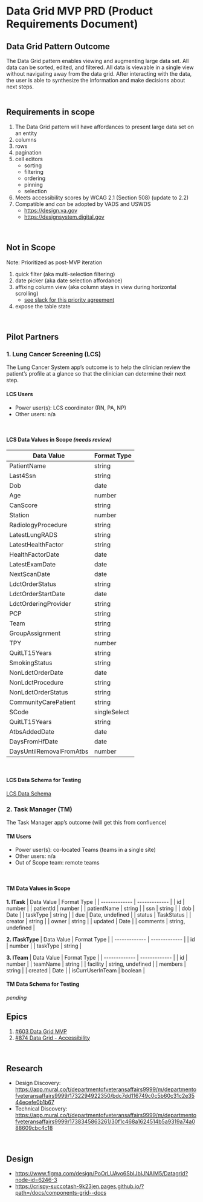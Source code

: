 # Data Grid MVP PRD (Product Requirements Document)

## Data Grid Pattern Outcome 
The Data Grid pattern enables viewing and augmenting large data set. All data can be sorted, edited, and filtered. All data is viewable in a single view without navigating away from the data grid. After interacting with the data, the user is able to synthesize the information and make decisions about next steps.<br/>
<br>

## Requirements in scope
1. The Data Grid pattern will have affordances to present large data set on an entity
2. columns
3. rows
4. pagination
5. cell editors
    - sorting
    - filtering
    - ordering
    - pinning
    - selection
8. Meets accessibility scores by WCAG 2.1 (Section 508) (update to 2.2)
9. Compatible and _can_ be adopted by VADS and USWDS
    * https://design.va.gov
    * https://designsystem.digital.gov
<br>
  
## Not in Scope
Note: Prioritized as post-MVP iteration
1. quick filter (aka multi-selection filtering)
2. date picker (aka date selection affordance)
3. affixing column view (aka column stays in view during horizontal scrolling)
   - [see slack for this priority agreement ](https://dsva.slack.com/archives/C04DMDC3TS8/p1734548335437739)
4. expose the table state
<br>

## Pilot Partners
### 1. Lung Cancer Screening (LCS)
The Lung Cancer System app’s outcome is to help the clinician review the patient’s profile at a glance so that the clinician can determine their next step.
<br>

#### LCS Users
- Power user(s): LCS coordinator (RN, PA, NP)
- Other users: n/a
<br>

#### LCS Data Values in Scope _(needs review)_
| Data Value  | Format Type |
| ------------- | ------------- |
| PatientName  | string  |
| Last4Ssn  | string  |
| Dob  | date  |
| Age  | number  |
| CanScore  | string  |
| Station  | number  |
| RadiologyProcedure  | string  |
| LatestLungRADS  | string  |
| LatestHealthFactor  | string  |
| HealthFactorDate  | date  |
| LatestExamDate  | date  |
| NextScanDate  | date  |
| LdctOrderStatus  | string  |
| LdctOrderStartDate  | date  |
| LdctOrderingProvider  | string  |
| PCP  | string  |
| Team  | string  |
| GroupAssignment  | string  |
| TPY  | number  |
| QuitLT15Years  | string  |
| SmokingStatus  | string  |
| NonLdctOrderDate  | date  |
| NonLdctProcedure  | string  |
| NonLdctOrderStatus  | string  |
| CommunityCarePatient  | string  |
| SCode  | singleSelect  |
| QuitLT15Years  | string  |
| AtbsAddedDate  | date  |
| DaysFromHfDate  | date  |
| DaysUntilRemovalFromAtbs  | number  |
<br>

#### LCS Data Schema for Testing
[LCS Data Schema](https://github.com/department-of-veterans-affairs/clinical-design-system/blob/main/src/lib/tests/mock/dataGrid/nestedData.tsx)
<br>

### 2. Task Manager (TM)
The Task Manager app’s outcome (will get this from confluence)
<br>

#### TM Users
- Power user(s): co-located Teams (teams in a single site)
- Other users: n/a
- Out of Scope team: remote teams
<br>

#### TM Data Values in Scope
**1. ITask**
| Data Value  | Format Type |
| ------------- | ------------- |
| id  | number  |
| patientId  | number  |
| patientName  | string  |
| ssn  | string  |
| dob  | Date  |
| taskType  | string  |
| due  | Date, undefined  |
| status  | TaskStatus  |
| creator  | string  |
| owner  | string  |
| updated  | Date  |
| comments  | string, undefined |
<br>

**2. ITaskType**
| Data Value  | Format Type |
| ------------- | ------------- |
| id  | number  |
| taskType  | string  |
<br>

**3. ITeam**
| Data Value  | Format Type |
| ------------- | ------------- |
| id  | number  |
| teamName  | string  |
| facility  | string, undefined  |
| members  | string  |
| created  | Date  |
| isCurrUserInTeam  | boolean  |
<br>

#### TM Data Schema for Testing
_pending_
<br>

## Epics
1. [#603 Data Grid MVP](https://github.com/orgs/department-of-veterans-affairs/projects/1556/views/3?pane=issue&itemId=88937871&issue=department-of-veterans-affairs%7Cclinical-design-system%7C603)
2. [#874 Data Grid - Accessibility](https://github.com/department-of-veterans-affairs/clinical-design-system/issues/874)
<br>

## Research
- Design Discovery: https://app.mural.co/t/departmentofveteransaffairs9999/m/departmentofveteransaffairs9999/1732294922350/bdc7dd116749c0c5b60c31c2e3544ecefe0b1b67
- Technical Discovery: https://app.mural.co/t/departmentofveteransaffairs9999/m/departmentofveteransaffairs9999/1738345863261/30f1c468a1624514b5a9319a74a088609cbc4c18
<br>

## Design
- https://www.figma.com/design/PoOrLUAvo6SbIJbIJNAlM5/Datagrid?node-id=6246-3
- https://crispy-succotash-9k23jen.pages.github.io/?path=/docs/components-grid--docs
<br>
